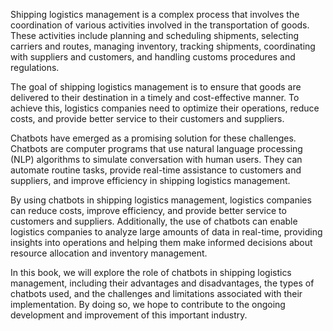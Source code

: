 

Shipping logistics management is a complex process that involves the coordination of various activities involved in the transportation of goods. These activities include planning and scheduling shipments, selecting carriers and routes, managing inventory, tracking shipments, coordinating with suppliers and customers, and handling customs procedures and regulations.

The goal of shipping logistics management is to ensure that goods are delivered to their destination in a timely and cost-effective manner. To achieve this, logistics companies need to optimize their operations, reduce costs, and provide better service to their customers and suppliers.

Chatbots have emerged as a promising solution for these challenges. Chatbots are computer programs that use natural language processing (NLP) algorithms to simulate conversation with human users. They can automate routine tasks, provide real-time assistance to customers and suppliers, and improve efficiency in shipping logistics management.

By using chatbots in shipping logistics management, logistics companies can reduce costs, improve efficiency, and provide better service to customers and suppliers. Additionally, the use of chatbots can enable logistics companies to analyze large amounts of data in real-time, providing insights into operations and helping them make informed decisions about resource allocation and inventory management.

In this book, we will explore the role of chatbots in shipping logistics management, including their advantages and disadvantages, the types of chatbots used, and the challenges and limitations associated with their implementation. By doing so, we hope to contribute to the ongoing development and improvement of this important industry.
